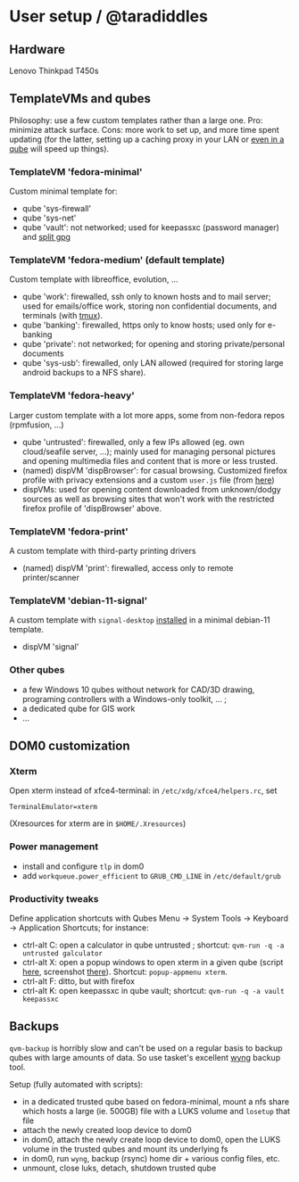 User setup / @taradiddles
=========================

Hardware
--------

Lenovo Thinkpad T450s


TemplateVMs and qubes
---------------------

Philosophy: use a few custom templates rather than a large one. Pro: minimize attack surface. Cons: more work to set up, and more time spent updating (for the latter, setting up a caching proxy in your LAN or [even in a qube](https://github.com/rustybird/qubes-updates-cache) will speed up things).

### TemplateVM 'fedora-minimal'

Custom minimal template for:

- qube 'sys-firewall'
- qube 'sys-net'
- qube 'vault': not networked; used for keepassxc (password manager) and [split gpg](https://www.qubes-os.org/doc/split-gpg/)

### TemplateVM 'fedora-medium' (default template)

Custom template with libreoffice, evolution, ...

- qube 'work': firewalled, ssh only to known hosts and to mail server; used for emails/office work, storing non confidential documents, and terminals (with [tmux](https://en.wikipedia.org/wiki/Tmux)).
- qube 'banking': firewalled, https only to know hosts; used only for e-banking
- qube 'private': not networked; for opening and storing private/personal documents
- qube 'sys-usb': firewalled, only LAN allowed (required for storing large android backups to a NFS share).

### TemplateVM 'fedora-heavy'

Larger custom template with a lot more apps, some from non-fedora repos (rpmfusion, ...)

- qube 'untrusted': firewalled, only a few IPs allowed (eg. own cloud/seafile server, ...); mainly used for managing personal pictures and opening multimedia files and content that is more or less trusted. 
- (named) dispVM 'dispBrowser': for casual browsing. Customized firefox profile with privacy extensions and a custom `user.js` file (from [here](https://github.com/arkenfox/user.js))
- dispVMs: used for opening content downloaded from unknown/dodgy sources as well as browsing sites that won't work with the restricted firefox profile of 'dispBrowser' above.

### TemplateVM 'fedora-print'

A custom template with third-party printing drivers

- (named) dispVM 'print': firewalled, access only to remote printer/scanner

### TemplateVM 'debian-11-signal'

A custom template with `signal-desktop` [installed](https://github.com/Qubes-Community/Contents/blob/master/docs/privacy/signal.md) in a minimal debian-11 template.

- dispVM 'signal'


### Other qubes

- a few Windows 10 qubes without network for CAD/3D drawing, programing controllers with a Windows-only toolkit, ... ; 
- a dedicated qube for GIS work
- ...


DOM0 customization
------------------

### Xterm

Open xterm instead of xfce4-terminal: in `/etc/xdg/xfce4/helpers.rc`, set

~~~
TerminalEmulator=xterm
~~~

(Xresources for xterm are in `$HOME/.Xresources`)


### Power management

- install and configure `tlp` in dom0
- add `workqueue.power_efficient` to `GRUB_CMD_LINE` in `/etc/default/grub`


### Productivity tweaks

Define application shortcuts with Qubes Menu -> System Tools -> Keyboard -> Application Shortcuts; for instance:

- ctrl-alt C: open a calculator in qube untrusted ; shortcut: `qvm-run -q -a untrusted galculator`
- ctrl-alt X: open a popup windows to open xterm in a given qube (script [here](https://github.com/taradiddles/qubes-os/blob/master/popup-appmenu-r4), screenshot [there](https://github.com/taradiddles/qubes-os/blob/master/popup-appmenu.screenshot.jpg)). Shortcut: `popup-appmenu xterm`.
- ctrl-alt F: ditto, but with firefox
- ctrl-alt K: open keepassxc in qube vault; shortcut: `qvm-run -q -a vault keepassxc`


Backups
-------

`qvm-backup` is horribly slow and can't be used on a regular basis to backup qubes with large amounts of data. So use tasket's excellent [wyng](https://github.com/tasket/wyng-backup) backup tool.

Setup (fully automated with scripts):

- in a dedicated trusted qube based on fedora-minimal, mount a nfs share which hosts a large (ie. 500GB) file with a LUKS volume and `losetup` that file
- attach the newly created loop device to dom0
- in dom0, attach the newly create loop device to dom0, open the LUKS volume in the trusted qubes and mount its underlying fs
- in dom0, run `wyng`, backup (rsync) home dir + various config files, etc.
- unmount, close luks, detach, shutdown trusted qube


